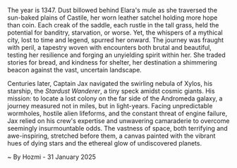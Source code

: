 
The year is 1347.  Dust billowed behind Elara's mule as she traversed the sun-baked plains of Castile, her worn leather satchel holding more hope than coin.  Each creak of the saddle, each rustle in the tall grass, held the potential for banditry, starvation, or worse.  Yet, the whispers of a mythical city, lost to time and legend, spurred her onward.  The journey was fraught with peril, a tapestry woven with encounters both brutal and beautiful, testing her resilience and forging an unyielding spirit within her.  She traded stories for bread, and kindness for shelter, her destination a shimmering beacon against the vast, uncertain landscape.


Centuries later, Captain Jax navigated the swirling nebula of Xylos, his starship, the *Stardust Wanderer*, a tiny speck amidst cosmic giants.  His mission: to locate a lost colony on the far side of the Andromeda galaxy, a journey measured not in miles, but in light-years.  Facing unpredictable wormholes, hostile alien lifeforms, and the constant threat of engine failure, Jax relied on his crew's expertise and unwavering camaraderie to overcome seemingly insurmountable odds.  The vastness of space, both terrifying and awe-inspiring, stretched before them, a canvas painted with the vibrant hues of dying stars and the ethereal glow of undiscovered planets.

~ By Hozmi - 31 January 2025
